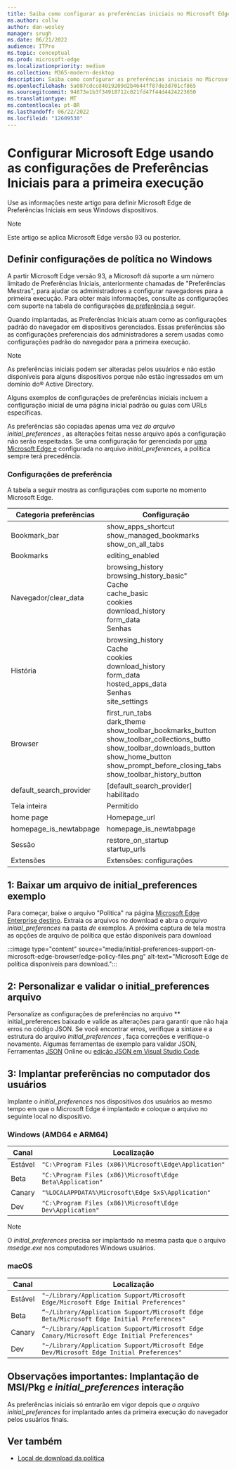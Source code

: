 ```yaml
---
title: Saiba como configurar as preferências iniciais no Microsoft Edge.
ms.author: collw
author: dan-wesley
manager: srugh
ms.date: 06/21/2022
audience: ITPro
ms.topic: conceptual
ms.prod: microsoft-edge
ms.localizationpriority: medium
ms.collection: M365-modern-desktop
description: Saiba como configurar as preferências iniciais no Microsoft Edge.
ms.openlocfilehash: 5a087cdccd4019209d2b4644ff87de3d701cf865
ms.sourcegitcommit: 94873e1b3f34918712c021fd47f44d4424223650
ms.translationtype: MT
ms.contentlocale: pt-BR
ms.lasthandoff: 06/22/2022
ms.locfileid: "12609530"
---
```

# <a name="configure-microsoft-edge-using-initial-preferences-settings-for-the-first-run"></a>Configurar Microsoft Edge usando as configurações de Preferências Iniciais para a primeira execução

Use as informações neste artigo para definir Microsoft Edge de Preferências Iniciais em seus Windows dispositivos.

> [!Note]
> Este artigo se aplica Microsoft Edge versão 93 ou posterior.

## <a name="configure-policy-settings-on-windows"></a>Definir configurações de política no Windows

A partir Microsoft Edge versão 93, a Microsoft dá suporte a um número limitado de Preferências Iniciais, anteriormente chamadas de "Preferências Mestras", para ajudar os administradores a configurar navegadores para a primeira execução. Para obter mais informações, consulte as configurações com suporte na tabela de configurações [de preferência a](#preference-settings) seguir.

Quando implantadas, as Preferências Iniciais atuam como as configurações padrão do navegador em dispositivos gerenciados. Essas preferências são as configurações preferenciais dos administradores a serem usadas como configurações padrão do navegador para a primeira execução.

> [!NOTE]
> As preferências iniciais podem ser alteradas pelos usuários e não estão disponíveis para alguns dispositivos porque não estão ingressados em um domínio do® Active Directory.

Alguns exemplos de configurações de preferências iniciais incluem a configuração inicial de uma página inicial padrão ou guias com URLs específicas.

As preferências são copiadas apenas uma vez *do arquivo initial_preferences* , as alterações feitas nesse arquivo após a configuração não serão respeitadas. Se uma configuração for gerenciada por [uma Microsoft Edge e](/deployedge/microsoft-edge-policies) configurada no arquivo *initial_preferences*, a política sempre terá precedência.

### <a name="preference-settings"></a>Configurações de preferência

A tabela a seguir mostra as configurações com suporte no momento Microsoft Edge.

| Categoria preferências | Configuração |
| - | - |
| Bookmark_bar | show_apps_shortcut<br>show_managed_bookmarks<br>show_on_all_tabs |
| Bookmarks | editing_enabled |
| Navegador/clear_data | browsing_history<br>browsing_history_basic"<br>Cache<br>cache_basic<br>cookies<br>download_history<br>form_data<br>Senhas |
| História | browsing_history<br>Cache<br>cookies<br>download_history<br>form_data<br>hosted_apps_data<br>Senhas<br>site_settings |
| Browser | first_run_tabs<br>dark_theme<br>show_toolbar_bookmarks_button<br>show_toolbar_collections_butto<br>show_toolbar_downloads_button<br>show_home_button<br>show_prompt_before_closing_tabs<br>show_toolbar_history_button |
| default_search_provider | [default_search_provider] habilitado |
| Tela inteira | Permitido |
| home page | Homepage_url |
| homepage_is_newtabpage | homepage_is_newtabpage |
| Sessão | restore_on_startup<br>startup_urls |
| Extensões | Extensões: configurações |

## <a name="1-download-an-example-initial_preferences-file"></a>1: Baixar um arquivo de initial_preferences exemplo

Para começar, baixe o arquivo "Política" na página [Microsoft Edge Enterprise destino](https://www.microsoft.com/edge/business/download). Extraia os arquivos no download e abra o *arquivo initial_preferences* na pasta *de* exemplos. A próxima captura de tela mostra as opções de arquivo de política que estão disponíveis para download

:::image type="content" source="media/initial-preferences-support-on-microsoft-edge-browser/edge-policy-files.png" alt-text="Microsoft Edge de política disponíveis para download.":::

## <a name="2-customize-and-validate-the-initial_preferences-file"></a>2: Personalizar e validar o initial_preferences arquivo

Personalize as configurações de preferências no arquivo ** initial_preferences baixado e valide as alterações para garantir que não haja erros no código JSON. Se você encontrar erros, verifique a sintaxe e a estrutura do arquivo *initial_preferences* , faça correções e verifique-o novamente. Algumas ferramentas de exemplo para validar JSON, Ferramentas [JSON](https://jsonformatter.org/) Online ou [edição JSON em Visual Studio Code](https://code.visualstudio.com/docs/languages/json).

## <a name="3-deploy-preferences-to-users-computer"></a>3: Implantar preferências no computador dos usuários

Implante o *initial_preferences* nos dispositivos dos usuários ao mesmo tempo em que o Microsoft Edge é implantado e coloque o arquivo no seguinte local no dispositivo.

### <a name="windows-amd64-and-arm64"></a>Windows (AMD64 e ARM64)

| Canal | Localização |
| - | - |
| Estável | `"C:\Program Files (x86)\Microsoft\Edge\Application"` |
| Beta | `"C:\Program Files (x86)\Microsoft\Edge Beta\Application"` |
|Canary | `"%LOCALAPPDATA%\Microsoft\Edge SxS\Application"` |
| Dev | `"C:\Program Files (x86)\Microsoft\Edge Dev\Application"` |

> [!NOTE]
> O *initial_preferences* precisa ser implantado na mesma pasta que o arquivo *msedge.exe* nos computadores Windows usuários.  

### <a name="macos"></a>macOS

| Canal | Localização |
| - | - |
| Estável | `"~/Library/Application Support/Microsoft Edge/Microsoft Edge Initial Preferences"` |
| Beta | `“~/Library/Application Support/Microsoft Edge Beta/Microsoft Edge Initial Preferences"` |
| Canary | `“~/Library/Application Support/Microsoft Edge Canary/Microsoft Edge Initial Preferences"` |
| Dev | `"~/Library/Application Support/Microsoft Edge Dev/Microsoft Edge Initial Preferences"` |

## <a name="important-notes-msi--pkg-deployment-and-initial_preferences-interaction"></a>Observações importantes: Implantação de MSI/Pkg *e initial_preferences* interação

As preferências iniciais só entrarão em vigor depois que *o arquivo initial_preferences* for implantado antes da primeira execução do navegador pelos usuários finais.  

## <a name="see-also"></a>Ver também

- [Local de download da política](https://www.microsoft.com/edge/business/download)
